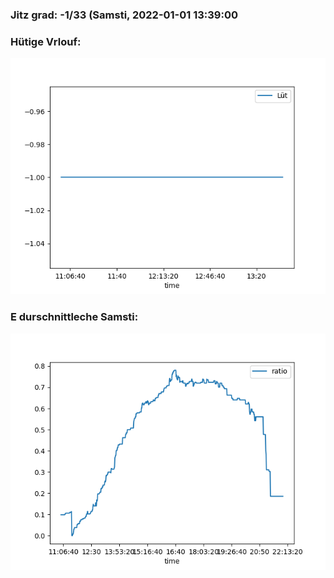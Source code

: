 ### Jitz grad: -1/33 (Samsti, 2022-01-01 13:39:00

### Hütige Vrlouf:
![Graph](Today.png)

### E durschnittleche Samsti:
![Graph](Samsti.png)